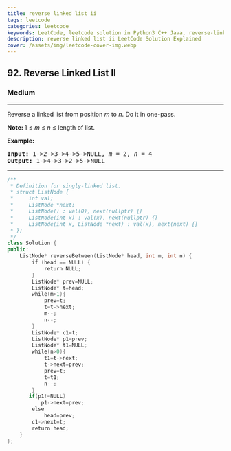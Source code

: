 ```yaml
---
title: reverse linked list ii
tags: leetcode
categories: leetcode
keywords: LeetCode, leetcode solution in Python3 C++ Java, reverse-linked-list-ii solution
description: reverse linked list ii LeetCode Solution Explained
cover: /assets/img/leetcode-cover-img.webp
---
```





<h2>92. Reverse Linked List II</h2><h3>Medium</h3><hr><div><p>Reverse a linked list from position <em>m</em> to <em>n</em>. Do it in one-pass.</p>

<p><strong>Note:&nbsp;</strong>1 ≤ <em>m</em> ≤ <em>n</em> ≤ length of list.</p>

<p><strong>Example:</strong></p>

<pre><strong>Input:</strong> 1-&gt;2-&gt;3-&gt;4-&gt;5-&gt;NULL, <em>m</em> = 2, <em>n</em> = 4
<strong>Output:</strong> 1-&gt;4-&gt;3-&gt;2-&gt;5-&gt;NULL
</pre>
</div>

---




```cpp
/**
 * Definition for singly-linked list.
 * struct ListNode {
 *     int val;
 *     ListNode *next;
 *     ListNode() : val(0), next(nullptr) {}
 *     ListNode(int x) : val(x), next(nullptr) {}
 *     ListNode(int x, ListNode *next) : val(x), next(next) {}
 * };
 */
class Solution {
public:
    ListNode* reverseBetween(ListNode* head, int m, int n) {
        if (head == NULL) {
            return NULL;
        }
        ListNode* prev=NULL;
        ListNode* t=head;
        while(m>1){
            prev=t;
            t=t->next;
            m--;
            n--;
        }
        ListNode* c1=t;
        ListNode* p1=prev;
        ListNode* t1=NULL;
        while(n>0){
            t1=t->next;
            t->next=prev;
            prev=t;
            t=t1;
            n--;
        }
       if(p1!=NULL)
           p1->next=prev;
        else
            head=prev;
        c1->next=t;
        return head;
    }
};

```
